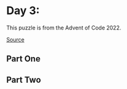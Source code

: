 # Day 3: <!-- PUZZLE TITLE PLACEHOLDER -->

This puzzle is from the Advent of Code 2022.

[Source](https://adventofcode.com/2022/day/3)

## Part One

<!-- PART ONE PLACEHOLDER -->

## Part Two

<!-- PART TWO PLACEHOLDER -->
